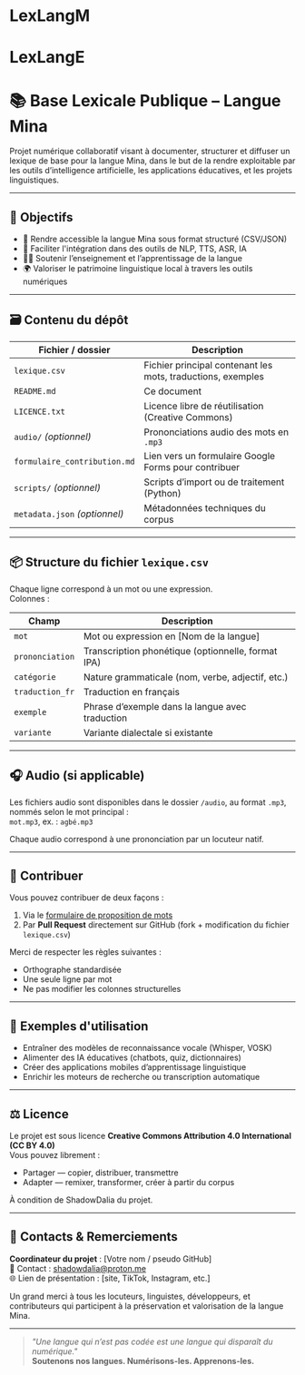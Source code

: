 # LexLangM
# LexLangE
# 📚 Base Lexicale Publique – Langue Mina

Projet numérique collaboratif visant à documenter, structurer et diffuser un lexique de base pour la langue Mina, dans le but de la rendre exploitable par les outils d’intelligence artificielle, les applications éducatives, et les projets linguistiques.

---

## 🧭 Objectifs

- 📖 Rendre accessible la langue Mina sous format structuré (CSV/JSON)
- 🤖 Faciliter l'intégration dans des outils de NLP, TTS, ASR, IA
- 🧑‍🏫 Soutenir l’enseignement et l’apprentissage de la langue
- 🌍 Valoriser le patrimoine linguistique local à travers les outils numériques

---

## 🗃️ Contenu du dépôt

| Fichier / dossier        | Description |
|--------------------------|-------------|
| `lexique.csv`            | Fichier principal contenant les mots, traductions, exemples |
| `README.md`              | Ce document |
| `LICENCE.txt`            | Licence libre de réutilisation (Creative Commons) |
| `audio/` _(optionnel)_   | Prononciations audio des mots en `.mp3` |
| `formulaire_contribution.md` | Lien vers un formulaire Google Forms pour contribuer |
| `scripts/` _(optionnel)_ | Scripts d’import ou de traitement (Python) |
| `metadata.json` _(optionnel)_ | Métadonnées techniques du corpus |

---

## 📦 Structure du fichier `lexique.csv`

Chaque ligne correspond à un mot ou une expression.  
Colonnes :

| Champ               | Description |
|---------------------|-------------|
| `mot`               | Mot ou expression en [Nom de la langue] |
| `prononciation`     | Transcription phonétique (optionnelle, format IPA) |
| `catégorie`         | Nature grammaticale (nom, verbe, adjectif, etc.) |
| `traduction_fr`     | Traduction en français |
| `exemple`           | Phrase d’exemple dans la langue avec traduction |
| `variante`          | Variante dialectale si existante |

---

## 🎧 Audio (si applicable)

Les fichiers audio sont disponibles dans le dossier `/audio`, au format `.mp3`, nommés selon le mot principal :  
`mot.mp3`, ex. : `agbé.mp3`

Chaque audio correspond à une prononciation par un locuteur natif.

---

## 🤝 Contribuer

Vous pouvez contribuer de deux façons :

1. Via le [formulaire de proposition de mots](https://docs.google.com/forms/d/xxxxx)
2. Par **Pull Request** directement sur GitHub (fork + modification du fichier `lexique.csv`)

Merci de respecter les règles suivantes :
- Orthographe standardisée
- Une seule ligne par mot
- Ne pas modifier les colonnes structurelles

---

## 🧪 Exemples d'utilisation

- Entraîner des modèles de reconnaissance vocale (Whisper, VOSK)
- Alimenter des IA éducatives (chatbots, quiz, dictionnaires)
- Créer des applications mobiles d’apprentissage linguistique
- Enrichir les moteurs de recherche ou transcription automatique

---

## ⚖️ Licence

Le projet est sous licence **Creative Commons Attribution 4.0 International (CC BY 4.0)**  
Vous pouvez librement :
- Partager — copier, distribuer, transmettre
- Adapter — remixer, transformer, créer à partir du corpus

À condition de ShadowDalia du projet.

---

## 📢 Contacts & Remerciements

**Coordinateur du projet** : [Votre nom / pseudo GitHub]  
📧 Contact : shadowdalia@proton.me  
🌐 Lien de présentation : [site, TikTok, Instagram, etc.]

Un grand merci à tous les locuteurs, linguistes, développeurs, et contributeurs qui participent à la préservation et valorisation de la langue Mina.

---

> _"Une langue qui n’est pas codée est une langue qui disparaît du numérique."_  
> **Soutenons nos langues. Numérisons-les. Apprenons-les.**